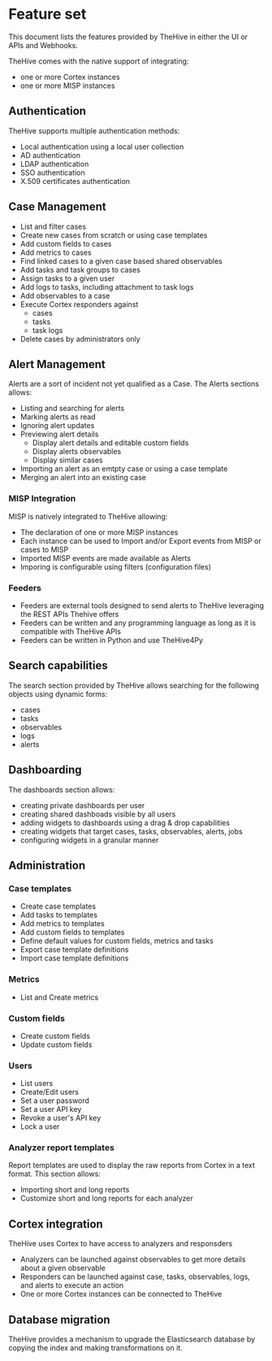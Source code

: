 # Feature set

This document lists the features provided by TheHive in either the UI or APIs and Webhooks.

TheHive comes with the native support of integrating:

- one or more Cortex instances
- one or more MISP instances

## Authentication

TheHive supports multiple authentication methods:

- Local authentication using a local user collection
- AD authentication
- LDAP authentication
- SSO authentication
- X.509 certificates authentication

## Case Management

- List and filter cases
- Create new cases from scratch or using case templates
- Add custom fields to cases
- Add metrics to cases
- Find linked cases to a given case based shared observables
- Add tasks and task groups to cases
- Assign tasks to a given user
- Add logs to tasks, including attachment to task logs
- Add observables to a case
- Execute Cortex responders against
  - cases
  - tasks
  - task logs
- Delete cases by administrators only

## Alert Management

Alerts are a sort of incident not yet qualified as a Case. The Alerts sections allows:

- Listing and searching for alerts
- Marking alerts as read
- Ignoring alert updates
- Previewing alert details
  - Display alert details and editable custom fields
  - Display alerts observables
  - Display similar cases
- Importing an alert as an emtpty case or using a case template
- Merging an alert into an existing case

### MISP Integration

MISP is natively integrated to TheHive allowing:

- The declaration of one or more MISP instances
- Each instance can be used to Import and/or Export events from MISP or cases to MISP
- Imported MISP events are made available as Alerts
- Imporing is configurable using filters (configuration files)

### Feeders

- Feeders are external tools designed to send alerts to TheHive leveraging the REST APIs Thehive offers
- Feeders can be written and any programming language as long as it is compatible with TheHive APIs
- Feeders can be written in Python and use TheHive4Py

## Search capabilities

The search section provided by TheHive allows searching for the following objects using dynamic forms:

- cases
- tasks
- observables
- logs
- alerts

## Dashboarding

The dashboards section allows:

- creating private dashboards per user
- creating shared dashboads visible by all users
- adding widgets to dashboards using a drag & drop capabilities
- creating widgets that target cases, tasks, observables, alerts, jobs
- configuring widgets in a granular manner

## Administration

### Case templates

- Create case templates
- Add tasks to templates
- Add metrics to templates
- Add custom fields to templates
- Define default values for custom fields, metrics and tasks
- Export case template definitions
- Import case template definitions

### Metrics

- List and Create metrics

### Custom fields

- Create custom fields
- Update custom fields

### Users

- List users
- Create/Edit users
- Set a user password
- Set a user API key
- Revoke a user's API key
- Lock a user

### Analyzer report templates

Report templates are used to display the raw reports from Cortex in a text format. This section allows:

- Importing short and long reports
- Customize short and long reports for each analyzer

## Cortex integration

TheHive uses Cortex to have access to analyzers and responsders

- Analyzers can be launched against observables to get more details about a given observable
- Responders can be launched against case, tasks, observables, logs, and alerts to execute an action
- One or more Cortex instances can be connected to TheHive

## Database migration

TheHive provides a mechanism to upgrade the Elasticsearch database by copying the index and making transformations on it.
